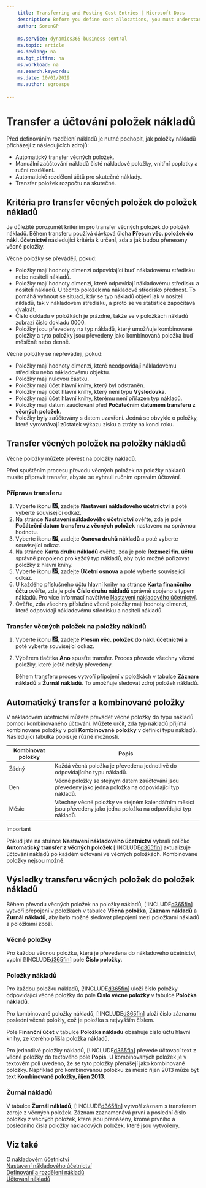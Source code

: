 ```yaml
---
    title: Transferring and Posting Cost Entries | Microsoft Docs
    description: Before you define cost allocations, you must understand where cost entries come from.
    author: SorenGP

    ms.service: dynamics365-business-central
    ms.topic: article
    ms.devlang: na
    ms.tgt_pltfrm: na
    ms.workload: na
    ms.search.keywords:
    ms.date: 10/01/2019
    ms.author: sgroespe

---
```

# Transfer a účtování položek nákladů
Před definováním rozdělení nákladů je nutné pochopit, jak položky nákladů přicházejí z následujících zdrojů:

- Automatický transfer věcných položek.
- Manuální zaúčtování nákladů čisté nákladové položky, vnitřní poplatky a ruční rozdělení.
- Automatické rozdělení účtů pro skutečné náklady.
- Transfer položek rozpočtu na skutečné.

## Kritéria pro transfer věcných položek do položek nákladů
Je důležité porozumět kritériím pro transfer věcných položek do položek nákladů. Během transferu používá dávková úloha **Přesun věc. položek do nákl. účetnictví** následující kritéria k určení, zda a jak budou přeneseny věcné položky.

Věcné položky se převádějí, pokud:

- Položky mají hodnoty dimenzí odpovídající buď nákladovému středisku nebo nositeli nákladů.
- Položky mají hodnoty dimenzí, které odpovídají nákladovému středisku a nositeli nákladů. U těchto položek má nákladové středisko přednost. To pomáhá vyhnout se situaci, kdy se typ nákladů objeví jak v nositeli níkladů, tak v nákladovém středisku, a proto se ve statistice započítává dvakrát.
- Číslo dokladu v položkách je prázdné, takže se v položkách nákladů zobrazí číslo dokladu 0000.
- Položky jsou převedeny na typ nákladů, který umožňuje kombinované položky a tyto položky jsou převedeny jako kombinovaná položka buď měsíčně nebo denně.

Věcné položky se nepřevádějí, pokud:

- Položky mají hodnoty dimenzí, které neodpovídají nákladovému středisku nebo nákladovému objektu.
- Položky mají nulovou částku.
- Položky mají účet hlavní knihy, který byl odstraněn.
- Položky mají účet hlavní knihy, který není typu **Výsledovka**.
- Položky mají účet hlavní knihy, kterému není přiřazen typ nákladů.
- Položky mají datum zaúčtování před **Počátečním datumem transferu z věcných položek**.
- Položky byly zaúčtovány s datem uzavření. Jedná se obvykle o položky, které vyrovnávají zůstatek výkazu zisku a ztráty na konci roku.

## Transfer věcných položek na položky nákladů
Věcné položky můžete převést na položky nákladů.

Před spuštěním procesu převodu věcných položek na položky nákladů musíte připravit transfer, abyste se vyhnuli ručním opravám účtování.

### Příprava transferu

1. Vyberte ikonu ![Žárovky, která otevře funkci Řekněte mi](media/ui-search/search_small.png "Řekněte mi, co chcete dělat"), zadejte **Nastavení nákladového účetnictví** a poté vyberte související odkaz.
2. Na stránce **Nastavení nákladového účetnictví** ověřte, zda je pole **Počáteční datum transferu z věcných položek** nastaveno na správnou hodnotu.
3. Vyberte ikonu ![Žárovky, která otevře funkci Řekněte mi](media/ui-search/search_small.png "Řekněte mi, co chcete dělat"), zadejte **Osnova druhů nákladů** a poté vyberte související odkaz.
4. Na stránce **Karta druhu nákladů** ověřte, zda je pole **Rozmezí fin. účtu** správně propojeno pro každý typ nákladů, aby bylo možné pořizovat položky z hlavní knihy.
5. Vyberte ikonu ![Žárovky, která otevře funkci Řekněte mi](media/ui-search/search_small.png "Řekněte mi, co chcete dělat"), zadejte **Účetní osnova** a poté vyberte související odkaz.
6. U každého příslušného účtu hlavní knihy na stránce **Karta finančního účtu** ověřte, zda je pole **Číslo druhu nákladů** správně spojeno s typem nákladů. Pro více informací navštivte [Nastavení nákladového účetnictví](finance-set-up-cost-accounting.md).
7. Ověřte, zda všechny příslušné věcné položky mají hodnoty dimenzí, které odpovídají nákladovému středisku a nositeli nákladů.

### Transfer věcných položek na položky nákladů
1. Vyberte ikonu ![Žárovky, která otevře funkci Řekněte mi](media/ui-search/search_small.png "Řekněte mi, co chcete dělat"), zadejte **Přesun věc. položek do nákl. účetnictví** a poté vyberte související odkaz.
2. Výběrem tlačítka **Ano** spusťte transfer. Proces převede všechny věcné položky, které ještě nebyly převedeny.

   Během transferu proces vytvoří připojení v položkách v tabulce **Záznam nákladů** a **Žurnál nákladů**. To umožňuje sledovat zdroj položek nákladů.

## Automatický transfer a kombinované položky
V nákladovém účetnictví můžete převádět věcné položky do typu nákladů pomocí kombinovaného účtování. Můžete určit, zda typ nákladů přijímá kombinované položky v poli **Kombinované položky** v definici typu nákladů. Následující tabulka popisuje různé možnosti.

| Kombinovat položky | Popis |
|---------------------|-----------------|  
| Žádný | Každá věcná položka je převedena jednotlivě do odpovídajícího typu nákladů. |
| Den | Věcné položky se stejným datem zaúčtování jsou převedeny jako jedna položka na odpovídající typ nákladů. |
| Měsíc | Všechny věcné položky ve stejném kalendářním měsíci jsou převedeny jako jedna položka na odpovídající typ nákladů. |

> [!IMPORTANT]
> Pokud jste na stránce **Nastavení nákladového účetnictví** vybrali políčko **Automatický transfer z věcných položek** [!INCLUDE[d365fin](includes/d365fin_md.md)] aktualizuje účtování nákladů po každém účtování ve věcných položkách. Kombinované položky nejsou možné.

## Výsledky transferu věcných položek do položek nákladů
Během převodu věcných položek na položky nákladů, [!INCLUDE[d365fin](includes/d365fin_md.md)] vytvoří přepojení v položkách v tabulce **Věcná položka**, **Záznam nákladů** a **Žurnál nákladů**, aby bylo možné sledovat přepojení mezi položkami nákladů a položkami zboží.

### Věcné položky
Pro každou věcnou položku, která je převedena do nákladového účetnictví, vyplní [!INCLUDE[d365fin](includes/d365fin_md.md)] pole **Číslo položky**.

### Položky nákladů
Pro každou položku nákladů, [!INCLUDE[d365fin](includes/d365fin_md.md)] uloží číslo položky odpovídající věcné položky do pole **Číslo věcné položky** v tabulce **Položka nákladů**.

Pro kombinované položky nákladů, [!INCLUDE[d365fin](includes/d365fin_md.md)] uloží číslo záznamu poslední věcné položly, což je položka s nejvyšším číslem.

Pole **Finanční účet** v tabulce **Položka nákladu** obsahuje číslo účtu hlavní knihy, ze kterého přišla položka nákladů.

Pro jednotlivé položky nákladů, [!INCLUDE[d365fin](includes/d365fin_md.md)] převede účtovací text z věcné položky do textového pole **Popis**. U kombinovaných položek je v textovém poli uvedeno, že se tyto položky přenášejí jako kombinované položky. Například pro kombinovanou položku za měsíc říjen 2013 může být text **Kombinované položky, říjen 2013**.

### Žurnál nákladů
V tabulce **Žurnál nákladů**, [!INCLUDE[d365fin](includes/d365fin_md.md)] vytvoří záznam s transferem zdroje z věcných položek. Záznam zaznamenává první a poslední číslo položky z věcných položek, které jsou přenášeny, kromě prvního a posledního čísla položky nákladových položek, které jsou vytvořeny.

## Viz také
[O nákladovém účetnictví](finance-about-cost-accounting.md)  
[Nastavení nákladového účetnictví](finance-set-up-cost-accounting.md)  
[Definování a rozdělení nákladů](finance-define-and-allocate-costs.md)  
[Účtování nákladů](finance-manage-cost-accounting.md)

